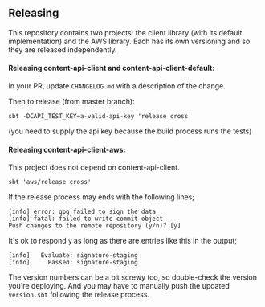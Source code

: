 ## Releasing

This repository contains two projects: the client library (with its default implementation) and the AWS library.
Each has its own versioning and so they are released independently.

#### Releasing content-api-client and content-api-client-default:
In your PR, update `CHANGELOG.md` with a description of the change.

Then to release (from master branch):
```
sbt -DCAPI_TEST_KEY=a-valid-api-key 'release cross'
```
(you need to supply the api key because the build process runs the tests)

#### Releasing content-api-client-aws:
This project does not depend on content-api-client.
```
sbt 'aws/release cross'
```


If the release process may ends with the following lines;
```
[info] error: gpg failed to sign the data
[info] fatal: failed to write commit object
Push changes to the remote repository (y/n)? [y] 
```

It's ok to respond `y` as long as there are entries like this in the output;
```
[info]   Evaluate: signature-staging
[info]     Passed: signature-staging
```

The version numbers can be a bit screwy too, so double-check the version you're deploying. And you may have to manually push the updated `version.sbt` following the release process.
